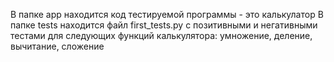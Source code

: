 В папке app находится код тестируемой программы - это калькулатор
В папке tests находится файл first_tests.py с позитивными и негативными тестами для следующих функций калькулятора:
умножение, деление, вычитание, сложение

